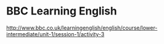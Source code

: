 # BBC Learning English

http://www.bbc.co.uk/learningenglish/english/course/lower-intermediate/unit-1/session-1/activity-3
